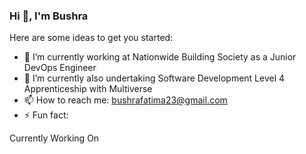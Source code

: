 ### Hi 👋, I'm Bushra 


Here are some ideas to get you started:

- 🔭 I’m currently working at Nationwide Building Society as a Junior DevOps Engineer
- 🌱 I’m currently also undertaking Software Development Level 4 Apprenticeship with Multiverse
- 📫 How to reach me: bushrafatima23@gmail.com
- ⚡ Fun fact: 


Currently Working On
